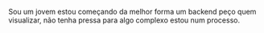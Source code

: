 Sou um jovem estou começando da melhor forma um backend peço quem visualizar, não tenha pressa para algo complexo estou num processo.
